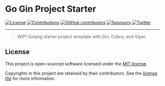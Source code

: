 # Go Gin Project Starter

[![License](https://img.shields.io/github/license/riipandi/gogon?style=flat-square)](https://github.com/riipandi/gogon/blob/master/LICENSE)
[![Contributions](https://img.shields.io/badge/Contributions-welcome-blue.svg?style=flat-square)](./CODE_OF_CONDUCT.md)
[![GitHub contributors](https://img.shields.io/github/contributors/riipandi/gogon?style=flat-square)](https://github.com/riipandi/gogon/graphs/contributors)
[![Sponsors](https://img.shields.io/static/v1?color=26B643&label=Sponsor&message=%E2%9D%A4&logo=GitHub&style=flat-square)](https://github.com/sponsors/riipandi)
[![Twitter](https://img.shields.io/twitter/follow/riipandi?style=social)](https://twitter.com/riipandi)

---

> WIP! Golang starter project template with Gin, Cobra, and Viper.

## License

This project is open-sourced software licensed under the [MIT license](https://aris.mit-license.org).

Copyrights in this project are retained by their contributors.
See the [license file](./LICENSE) for more information.
